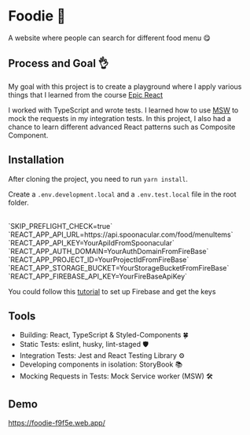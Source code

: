 # Foodie 🍝

A website where people can search for different food menu 😋

## Process and Goal 👌

My goal with this project is to create a playground where I apply various things that I learned from the course [Epic React](https://epicreact.dev/)

I worked with TypeScript and wrote tests. I learned how to use [MSW](https://mswjs.io/) to mock the requests in my integration tests. In this project, I also had a chance to learn different advanced React patterns such as Composite Component.

## Installation

After cloning the project, you need to run `yarn install`.

Create a `.env.development.local` and a `.env.test.local` file in the root folder.

<br>
`SKIP_PREFLIGHT_CHECK=true`
<br>
`REACT_APP_API_URL=https://api.spoonacular.com/food/menuItems`
<br>
`REACT_APP_API_KEY=YourApiIdFromSpoonacular`
<br>
`REACT_APP_AUTH_DOMAIN=YourAuthDomainFromFireBase`
<br>
`REACT_APP_PROJECT_ID=YourProjectIdFromFireBase`
<br>
`REACT_APP_STORAGE_BUCKET=YourStorageBucketFromFireBase`
<br>
`REACT_APP_FIREBASE_API_KEY=YourFireBaseApiKey`
<br>

You could follow this [tutorial](https://blog.logrocket.com/user-authentication-firebase-react-apps/) to set up Firebase and get the keys

## Tools

- Building: React, TypeScript & Styled-Components 🍀
- Static Tests: eslint, husky, lint-staged 🛡
- Integration Tests: Jest and React Testing Library ⚙️
- Developing components in isolation: StoryBook 📚
- Mocking Requests in Tests: Mock Service worker (MSW) 🛠

## Demo

https://foodie-f9f5e.web.app/
